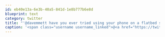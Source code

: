 ```yaml
---
id: eb40e13a-6e3b-40a5-841d-1e8b777b6e8d
blueprint: text
category: twitter
title: "'@davemmett have you ever tried using your phone on a flatbed scanner though?"
caption: '<span class="username username_linked">@<a href="https://twitter.com/davemmett" title="Dave Emmett">davemmett</a></span> have you ever tried using your phone on a flatbed scanner though?'
---
```

